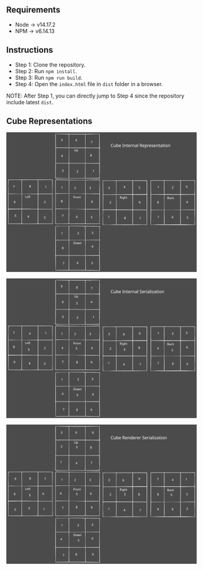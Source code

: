 ## Requirements

- Node -> v14.17.2
- NPM -> v6.14.13

## Instructions

- Step 1: Clone the repository.
- Step 2: Run `npm install`.
- Step 3: Run `npm run build`.
- Step 4: Open the `index.html` file in `dist` folder in a browser.

NOTE: After Step 1, you can directly jump to Step 4 since the repository include latest `dist`.

## Cube Representations

![alt Cube Internal Representation](cube-internal-representation.svg)

![alt Cube Internal Serialization](cube-internal-serialization.svg)

![alt Renderer Serialization](renderer-serialization.svg)
